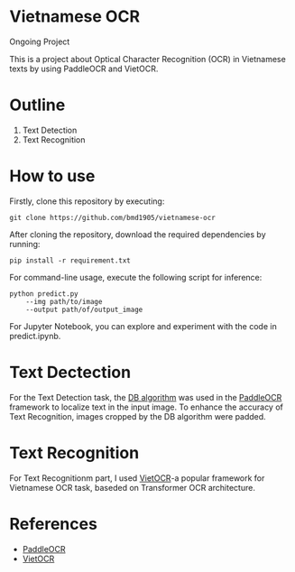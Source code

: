 # Vietnamese OCR

Ongoing Project

This is a project about Optical Character Recognition (OCR) in Vietnamese texts by using PaddleOCR and VietOCR.

# Outline

1. Text Detection
2. Text Recognition

# How to use

Firstly, clone this repository by executing:

```
git clone https://github.com/bmd1905/vietnamese-ocr
```

After cloning the repository, download the required dependencies by running:

```
pip install -r requirement.txt
```

For command-line usage, execute the following script for inference:

```
python predict.py
    --img path/to/image
    --output path/of/output_image
```

For Jupyter Notebook, you can explore and experiment with the code in predict.ipynb.

# Text Dectection

For the Text Detection task, the [DB algorithm](https://github.com/PaddlePaddle/PaddleOCR/blob/release/2.6/doc/doc_en/algorithm_det_db_en.md) was used in the [PaddleOCR](https://github.com/PaddlePaddle/PaddleOCR) framework to localize text in the input image. To enhance the accuracy of Text Recognition, images cropped by the DB algorithm were padded.

# Text Recognition

For Text Recognitionm part, I used [VietOCR](https://github.com/pbcquoc/vietocr)-a popular framework for Vietnamese OCR task, baseded on Transformer OCR architecture.

# References

- [PaddleOCR](https://github.com/PaddlePaddle/PaddleOCR)
- [VietOCR](https://github.com/pbcquoc/vietocr)
